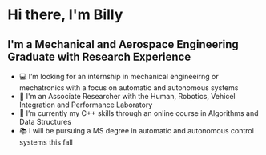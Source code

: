 # Hi there, I'm Billy


## I'm a Mechanical and Aerospace Engineering Graduate with Research Experience

- 💻 I’m looking for an internship in mechanical engineeirng or mechatronics with a focus on automatic and autonomous systems
- 📡 I'm an Associate Researcher with the Human, Robotics, Vehicel Integration and Performance Laboratory
- 🌱 I’m currently my C++ skills through an online course in Algorithms and Data Structures
- 📚 I will be pursuing a MS degree in automatic and autonomous control systems this fall
